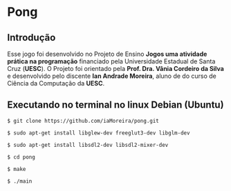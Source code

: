 # Pong

## Introdução

Esse jogo foi desenvolvido no Projeto de Ensino **Jogos uma atividade prática na programação** financiado pela Universidade Estadual de Santa Cruz (**UESC**). O Projeto foi orientado pela **Prof. Dra. Vânia Cordeiro da Silva** e desenvolvido pelo discente **Ian Andrade Moreira**, aluno de do curso de Ciência da Computação da **UESC**.

## Executando no terminal no linux Debian (Ubuntu)
`$ git clone https://github.com/iaMoreira/pong.git`

`$ sudo apt-get install libglew-dev freeglut3-dev libglm-dev`

`$ sudo apt-get install libsdl2-dev libsdl2-mixer-dev`

`$ cd pong`

`$ make`

`$ ./main`
